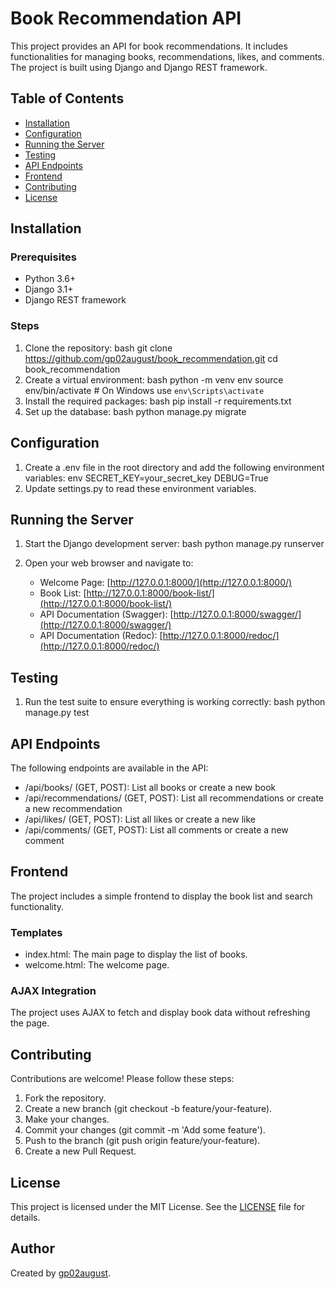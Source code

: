 # Book Recommendation API

This project provides an API for book recommendations. It includes functionalities for managing books, recommendations, likes, and comments. The project is built using Django and Django REST framework.

## Table of Contents

- [Installation](#installation)
- [Configuration](#configuration)
- [Running the Server](#running-the-server)
- [Testing](#testing)
- [API Endpoints](#api-endpoints)
- [Frontend](#frontend)
- [Contributing](#contributing)
- [License](#license)

## Installation

### Prerequisites

- Python 3.6+
- Django 3.1+
- Django REST framework

### Steps

1. Clone the repository:
   bash
   git clone https://github.com/gp02august/book_recommendation.git
   cd book_recommendation
2. Create a virtual environment:
   bash
   python -m venv env
   source env/bin/activate  # On Windows use `env\Scripts\activate`
3. Install the required packages:
   bash
   pip install -r requirements.txt
4. Set up the database:
   bash
   python manage.py migrate

## Configuration

1. Create a .env file in the root directory and add the following environment variables:
   env
   SECRET_KEY=your_secret_key
   DEBUG=True
2. Update settings.py to read these environment variables.

## Running the Server

1. Start the Django development server:
   bash
   python manage.py runserver
2. Open your web browser and navigate to:

   - Welcome Page: [http://127.0.0.1:8000/](http://127.0.0.1:8000/)
   - Book List: [http://127.0.0.1:8000/book-list/](http://127.0.0.1:8000/book-list/)
   - API Documentation (Swagger): [http://127.0.0.1:8000/swagger/](http://127.0.0.1:8000/swagger/)
   - API Documentation (Redoc): [http://127.0.0.1:8000/redoc/](http://127.0.0.1:8000/redoc/)

## Testing

1. Run the test suite to ensure everything is working correctly:
   bash
   python manage.py test

## API Endpoints

The following endpoints are available in the API:

- /api/books/ (GET, POST): List all books or create a new book
- /api/recommendations/ (GET, POST): List all recommendations or create a new recommendation
- /api/likes/ (GET, POST): List all likes or create a new like
- /api/comments/ (GET, POST): List all comments or create a new comment

## Frontend

The project includes a simple frontend to display the book list and search functionality.

### Templates

- index.html: The main page to display the list of books.
- welcome.html: The welcome page.

### AJAX Integration

The project uses AJAX to fetch and display book data without refreshing the page.

## Contributing

Contributions are welcome! Please follow these steps:

1. Fork the repository.
2. Create a new branch (git checkout -b feature/your-feature).
3. Make your changes.
4. Commit your changes (git commit -m 'Add some feature').
5. Push to the branch (git push origin feature/your-feature).
6. Create a new Pull Request.

## License

This project is licensed under the MIT License. See the [LICENSE](LICENSE) file for details.

## Author

Created by [gp02august](https://github.com/gp02august).
